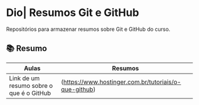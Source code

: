 
# Dio| Resumos Git e GitHub

Repositórios para armazenar resumos sobre Git e GitHub do curso.

## 📚 Resumo

| Aulas | Resumos |
|-------|---------|
|Link de um resumo sobre o que é o GitHub| (https://www.hostinger.com.br/tutoriais/o-que-github) |
